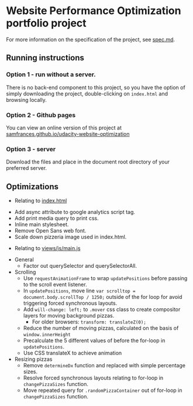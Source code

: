 # Website Performance Optimization portfolio project

For more information on the specification of the project, see [spec.md](spec.md).

## Running instructions

### Option 1 - run without a server.

There is no back-end component to this project, so you have the option of simply
downloading the project, double-clicking on `index.html` and browsing locally.

### Option 2 - Github pages

You can view an online version of this project at
[samfrances.github.io/udacity-website-optimization](https://samfrances.github.io/udacity-website-optimization)

### Option 3 - server

Download the files and place in the document root directory of your preferred server.

## Optimizations

- Relating to [index.html](index.html)
 + Add async attribute to google analytics script tag.
 + Add print media query to print css.
 + Inline main stylesheet.
 + Remove Open Sans web font.
 + Scale down pizzeria image used in index.html.
- Relating to [views/js/main.js](views/js/main.js)
 + General
    - Factor out querySelector and querySelectorAll.
 + Scrolling
    - Use `requestAnimationFrame` to wrap `updatePositions` before passing to the scroll event listener.
    - In `updatePositions`, move line `var scrolltop = document.body.scrollTop / 1250;` outside
    of the for loop for avoid triggering forced synchronous layouts.
    - Add `will-change: left;` to `.mover` css class to create compositor layers for moving background pizzas.
        - For older browsers: `transform: translateZ(0);`
    - Reduce the number of moving pizzas, calculated on the basis of `window.innerHeight`
    - Precalculate the 5 different values of before the for-loop in `updatePositions`.
    - Use CSS translateX to achieve animation
 + Resizing pizzas
    - Remove `determineDx` function and replaced with simple percentage sizes.
    - Resolve forced synchronous layouts relating to for-loop in `changePizzaSizes` function.
    - Move repeated query for `.randomPizzaContainer` out of for-loop in `changePizzaSizes` function.
